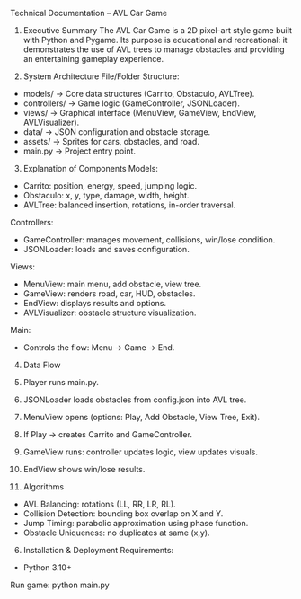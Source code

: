 Technical Documentation – AVL Car Game

1. Executive Summary
The AVL Car Game is a 2D pixel-art style game built with Python and Pygame. 
Its purpose is educational and recreational: it demonstrates the use of AVL trees to manage obstacles and providing an entertaining gameplay experience.

2. System Architecture
File/Folder Structure:
- models/ → Core data structures (Carrito, Obstaculo, AVLTree).
- controllers/ → Game logic (GameController, JSONLoader).
- views/ → Graphical interface (MenuView, GameView, EndView, AVLVisualizer).
- data/ → JSON configuration and obstacle storage.
- assets/ → Sprites for cars, obstacles, and road.
- main.py → Project entry point.

3. Explanation of Components
Models:
- Carrito: position, energy, speed, jumping logic.
- Obstaculo: x, y, type, damage, width, height.
- AVLTree: balanced insertion, rotations, in-order traversal.

Controllers:
- GameController: manages movement, collisions, win/lose condition.
- JSONLoader: loads and saves configuration.

Views:
- MenuView: main menu, add obstacle, view tree.
- GameView: renders road, car, HUD, obstacles.
- EndView: displays results and options.
- AVLVisualizer: obstacle structure visualization.

Main:
- Controls the flow: Menu → Game → End.

4. Data Flow
1. Player runs main.py.
2. JSONLoader loads obstacles from config.json into AVL tree.
3. MenuView opens (options: Play, Add Obstacle, View Tree, Exit).
4. If Play → creates Carrito and GameController.
5. GameView runs: controller updates logic, view updates visuals.
6. EndView shows win/lose results.

5. Algorithms
- AVL Balancing: rotations (LL, RR, LR, RL).
- Collision Detection: bounding box overlap on X and Y.
- Jump Timing: parabolic approximation using phase function.
- Obstacle Uniqueness: no duplicates at same (x,y).

6. Installation & Deployment
Requirements:
- Python 3.10+

Run game:
python main.py

